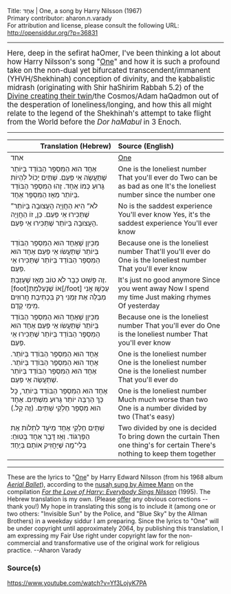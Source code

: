 <html>
<head></head>
<body>
Title: אֶחָד | One, a song by Harry Nilsson (1967)<br />
Primary contributor: aharon.n.varady<br />
For attribution and license, please consult the following URL: <a href="http://opensiddur.org/?p=36831">http://opensiddur.org/?p=36831</a>
<p />
<hr />

<div class="english" style="font-size: 1.2em;">
Here, deep in the sefirat haOmer, I've been thinking a lot about how Harry Nilsson's song "<a href="https://en.wikipedia.org/wiki/One_(Harry_Nilsson_song)">One</a>" and how it is such a profound take on the non-dual yet bifurcated transcendent/immanent (YHVH/Shekhinah) conception of divinity, and the ḳabbalistic midrash (originating with Shir haShirim Rabbah 5.2) of the <a href="https://aharon.varady.net/omphalos/2012/10/the-sign-of-the-twins-on-the-reconciliation-of-the-divine-and-its-likeness">Divine creating their twin</a>/the Cosmos/Adam haQadmon out of the desperation of loneliness/longing, and how this all might relate to the legend of the Shekhinah's attempt to take flight from the World before the <em>Dor haMabul</em> in 3 Enoch. 
</div>

<hr />

<table style="margin-left: auto;margin-right: auto;" class="draggable">
<thead><tr><th id="x" style="text-align: right;">Translation (Hebrew)</th><th style="text-align: left;">Source (English)</th></tr></thead>
<tbody>
<tr><td style="vertical-align:top;">
<div class="liturgy"><span lang="he">
אחד
</span></div></td>
 
<td style="vertical-align:top;">
<div class="english">
<u>One</u>
</div></td></tr>


<tr><td style="vertical-align:top;">
<div class="liturgy"><span lang="he">
‏אֶחָד הוּא הַמִּסְפָּר הַבּוֹדֵד בְּיוֹתֵר 
שֶׁתַּעֲשֶׂה אֵי פַּעַם.‏
שְׁתַּיִם יָכוֹל לִהְיוֹת גָּרוּעַ כְּמוֹ אֶחָד.
זֶהוּ הַמִּסְפָּר הַבּוֹדֵד בְּיוֹתֵר מֵאָז הַמִּסְפָּר אֶחָד.
</span></div></td>
 
<td style="vertical-align:top;">
<div class="english">
One is the loneliest number
That you'll ever do
Two can be as bad as one
It's the loneliest number since the number one
</div></td></tr>


<tr><td style="vertical-align:top;">
<div class="liturgy"><span lang="he">
”לֹא“ הִיא הַחֲוָיָה הָעֲצוּבָה בְּיוֹתֵר
שֶׁתַּכִּירוּ אֵי פַּעַם.
כֵּן, זוֹ הַחֲוָיָה הָעֲצוּבָה בְּיוֹתֵר 
שֶׁתַּכִּירוּ אֵי פַּעַם.
</span></div></td>
 
<td style="vertical-align:top;">
<div class="english">
No is the saddest experience
You'll ever know
Yes, it's the saddest experience
You'll ever know
</div></td></tr>


<tr><td style="vertical-align:top;">
<div class="liturgy"><span lang="he">
מִכֵּיוָן שֶׁאֶחָד הוּא הַמִּסְפָּר הַבּוֹדֵד בְּיוֹתֵר 
שֶׁתַּעֲשׂוּ אֵי פַּעַם
אֶחָד הוּא הַמִּסְפָּר הַבּוֹדֵד בְּיוֹתֵר 
שֶׁתַּכִּירוּ אֵי פַּעַם.
</span></div></td>
 
<td style="vertical-align:top;">
<div class="english">
Because one is the loneliest number
That'll you'll ever do
One is the loneliest number
That you'll ever know
</div></td></tr>


<tr><td style="vertical-align:top;">
<div class="liturgy"><span lang="he">
זֶה פָּשׁוּט כְּבָר לֹא טוֹב 
מֵאָז שֶׁעָזַבְתְּ.[foot]<span class="instruction">אוֹ</span> שֶׁנֶּעְלַמְתְּ[/foot]
עַכְשָׁו אֲנִי מְבַלֶּה אֶת זְמַנִּי
רַק בִּכְתִיבַת חֲרוּזִים 
מִִימֵי קֶדֶם.
</span></div></td>
 
<td style="vertical-align:top;">
<div class="english">
It's just no good anymore
Since you went away
Now I spend my time
Just making rhymes
Of yesterday
</div></td></tr>


<tr><td style="vertical-align:top;">
<div class="liturgy"><span lang="he">
מִכֵּיוָן שֶׁאֶחָד הוּא הַמִּסְפָּר הַבּוֹדֵד בְּיוֹתֵר 
שֶׁתַּעֲשׂוּ אֵי פַּעַם
אֶחָד הוּא הַמִּסְפָּר הַבּוֹדֵד בְּיוֹתֵר 
שֶׁתַּכִּירוּ אֵי פַּעַם.
</span></div></td>
 
<td style="vertical-align:top;">
<div class="english">
Because one is the loneliest number
That you'll ever do
One is the loneliest number
That you'll ever know
</div></td></tr>


<tr><td style="vertical-align:top;">
<div class="liturgy"><span lang="he">
אֶחָד הוּא הַמִּסְפָּר הַבּוֹדֵד בְּיוֹתֵר.
אֶחָד הוּא הַמִּסְפָּר הַבּוֹדֵד בְּיוֹתֵר.
אֶחָד הוּא הַמִּסְפָּר הַבּוֹדֵד בְּיוֹתֵר 
שֶׁתַּעֲשֶׂה אֵי פַּעַם.
</span></div></td>
 
<td style="vertical-align:top;">
<div class="english">
One is the loneliest number
One is the loneliest number
One is the loneliest number
That you'll ever do
</div></td></tr>


<tr><td style="vertical-align:top;">
<div class="liturgy"><span lang="he">
אֶחָד הוּא הַמִּסְפָּר הַבּוֹדֵד בְּיוֹתֵר, 
כׇּל כָּךְ הַרְבֵּה יוֹתֵר גָּרוּעַ מִשְׁתַּיִם.
אֶחָד הוּא מִסְפָּר חֶלְקֵי שְׁתַּיִם. 
(זֶה קַל.)
</span></div></td>
 
<td style="vertical-align:top;">
<div class="english">
One is the loneliest number
Much much worse than two
One is a number divided by two
(That's easy)
</div></td></tr>


<tr><td style="vertical-align:top;">
<div class="liturgy"><span lang="he">
שְׁתַּיִם חֶלְקֵי אֶחָד מְיֹעָד 
לִתְלוֹת אֶת הַפַּרְגּוֹד.
וְאָז דָּבָר אֶחָד בָּטוּחַ: 
בְּלִי־מָֽה שֶׁיַּחֲזִיק אוֹתָם בְּיַחַד׃
</span></div></td>
 
<td style="vertical-align:top;">
<div class="english">
Two divided by one is decided
To bring down the curtain
Then one thing's for certain
There's nothing to keep them together
</div></td></tr>
</tbody></table>

<hr />

These are the lyrics to "<a href="https://en.wikipedia.org/wiki/One_(Harry_Nilsson_song)">One</a>" by Harry Edward Nilsson (from his 1968 album <em><a href="https://en.wikipedia.org/wiki/Aerial_Ballet">Aerial Ballet</a></em>), according to the <a href="https://music.avclub.com/aimee-mann-rediscovered-the-true-loneliness-in-harry-ni-1798285406">nusaḥ sung by Aimee Mann</a> on the compilation <em><a href="https://en.wikipedia.org/wiki/For_the_Love_of_Harry:_Everybody_Sings_Nilsson">For the Love of Harry: Everybody Sings Nilsson</a></em> (1995). The Hebrew translation is my own. (Please <a href="/contact/">offer</a> any obvious corrections -- thank you!) My hope in translating this song is to include it (among one or two others: "Invisible Sun" by the Police, and "Blue Sky" by the Allman Brothers) in a weekday siddur I am preparing. Since the lyrics to "One" will be under copyright until approximately 2064, by publishing this translation, I am expressing my Fair Use right under copyright law for the non-commercial and transformative use of the original work for religious practice. --Aharon Varady

<h3>Source(s)</h3>

https://www.youtube.com/watch?v=Yf3LojyK7PA

&nbsp;
</body>
</html>